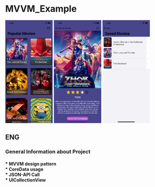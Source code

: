 # MVVM_Example


<img src="https://github.com/SezginCiftci/MVVM_Example/blob/main/MVVM_Example/Simulator%20Screen%20Shot%20-%20iPhone%2011%20-%202022-07-10%20at%2014.28.29.png" width="150"> <img src="https://github.com/SezginCiftci/MVVM_Example/blob/main/MVVM_Example/Simulator%20Screen%20Shot%20-%20iPhone%2011%20-%202022-07-10%20at%2014.28.37.png" width="150"> <img src="https://github.com/SezginCiftci/MVVM_Example/blob/main/MVVM_Example/Simulator%20Screen%20Shot%20-%20iPhone%2011%20-%202022-07-10%20at%2014.28.50.png" width="150">


## ENG

### General Information about Project

#### * MVVM design pattern <br/> * CoreData usage <br/> * JSON-API Call <br/> * UICollectionView <br/> 
